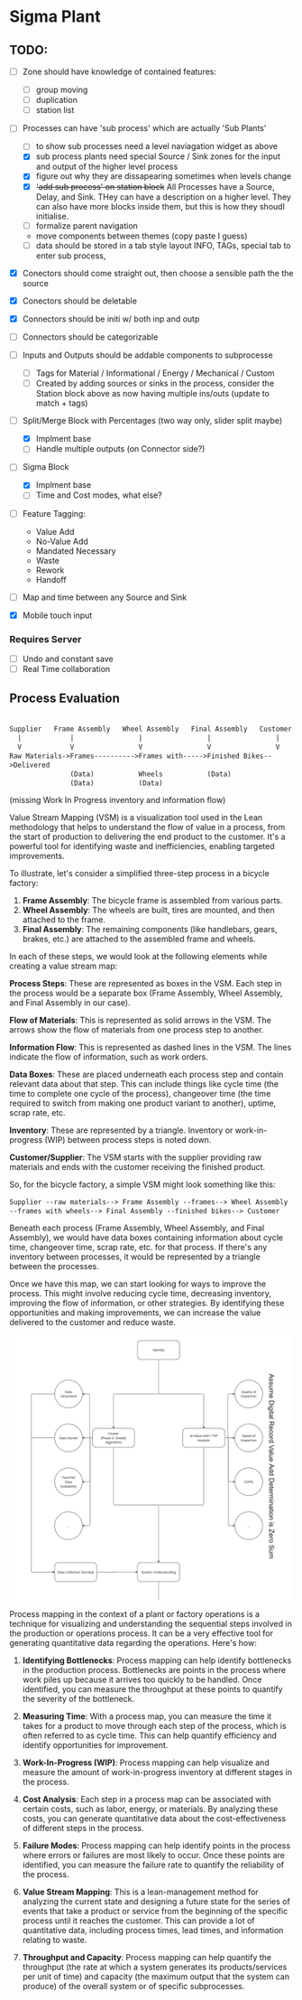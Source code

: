 # Sigma Plant

## TODO:

- [ ] Zone should have knowledge of contained features:

  - [ ] group moving
  - [ ] duplication
  - [ ] station list

- [ ] Processes can have 'sub process' which are actually 'Sub Plants'

  - [ ] to show sub processes need a level naviagation widget as above
  - [x] sub process plants need special Source / Sink zones for the input and output of the higher level process
  - [x] figure out why they are dissapearing sometimes when levels change
  - [x] ~~'add sub process' on station block~~ All Processes have a Source, Delay, and Sink. THey can have a description on a higher level. They can also have more blocks inside them, but this is how they shoudl initialise.
  - [ ] formalize parent navigation
  - move components between themes (copy paste I guess)
  - [ ] data should be stored in a tab style layout INFO, TAGs, special tab to enter sub process,

- [x] Conectors should come straight out, then choose a sensible path the the source
- [x] Conectors should be deletable
- [x] Connectors should be initi w/ both inp and outp
- [ ] Connectors should be categorizable

- [ ] Inputs and Outputs should be addable components to subprocesse

  - [ ] Tags for Material / Informational / Energy / Mechanical / Custom
  - [ ] Created by adding sources or sinks in the process, consider the Station block above as now having multiple ins/outs (update to match + tags)

- [ ] Split/Merge Block with Percentages (two way only, slider split maybe)

  - [x] Implment base
  - [ ] Handle multiple outputs (on Connector side?)

- [ ] Sigma Block

  - [x] Implment base
  - [ ] Time and Cost modes, what else?

- [ ] Feature Tagging:

  - Value Add
  - No-Value Add
  - Mandated Necessary
  - Waste
  - Rework
  - Handoff

- [ ] Map and time between any Source and Sink

- [x] Mobile touch input

### Requires Server

- [ ] Undo and constant save
- [ ] Real Time collaboration

## Process Evaluation

```

Supplier   Frame Assembly   Wheel Assembly   Final Assembly   Customer
  |            |                |                |                |
  V            V                V                V                V
Raw Materials->Frames---------->Frames with----->Finished Bikes-->Delivered
               (Data)           Wheels           (Data)
               (Data)           (Data)

```

(missing Work In Progress inventory and information flow)

Value Stream Mapping (VSM) is a visualization tool used in the Lean methodology that helps to understand the flow of value in a process, from the start of production to delivering the end product to the customer. It's a powerful tool for identifying waste and inefficiencies, enabling targeted improvements.

To illustrate, let's consider a simplified three-step process in a bicycle factory:

1. **Frame Assembly**: The bicycle frame is assembled from various parts.
2. **Wheel Assembly**: The wheels are built, tires are mounted, and then attached to the frame.
3. **Final Assembly**: The remaining components (like handlebars, gears, brakes, etc.) are attached to the assembled frame and wheels.

In each of these steps, we would look at the following elements while creating a value stream map:

**Process Steps**: These are represented as boxes in the VSM. Each step in the process would be a separate box (Frame Assembly, Wheel Assembly, and Final Assembly in our case).

**Flow of Materials**: This is represented as solid arrows in the VSM. The arrows show the flow of materials from one process step to another.

**Information Flow**: This is represented as dashed lines in the VSM. The lines indicate the flow of information, such as work orders.

**Data Boxes**: These are placed underneath each process step and contain relevant data about that step. This can include things like cycle time (the time to complete one cycle of the process), changeover time (the time required to switch from making one product variant to another), uptime, scrap rate, etc.

**Inventory**: These are represented by a triangle. Inventory or work-in-progress (WIP) between process steps is noted down.

**Customer/Supplier**: The VSM starts with the supplier providing raw materials and ends with the customer receiving the finished product.

So, for the bicycle factory, a simple VSM might look something like this:

```
Supplier --raw materials--> Frame Assembly --frames--> Wheel Assembly --frames with wheels--> Final Assembly --finished bikes--> Customer
```

Beneath each process (Frame Assembly, Wheel Assembly, and Final Assembly), we would have data boxes containing information about cycle time, changeover time, scrap rate, etc. for that process. If there's any inventory between processes, it would be represented by a triangle between the processes.

Once we have this map, we can start looking for ways to improve the process. This might involve reducing cycle time, decreasing inventory, improving the flow of information, or other strategies. By identifying these opportunities and making improvements, we can increase the value delivered to the customer and reduce waste.

![Something like this](assets/screenshot.png)

Process mapping in the context of a plant or factory operations is a technique for visualizing and understanding the sequential steps involved in the production or operations process. It can be a very effective tool for generating quantitative data regarding the operations. Here's how:

1. **Identifying Bottlenecks**: Process mapping can help identify bottlenecks in the production process. Bottlenecks are points in the process where work piles up because it arrives too quickly to be handled. Once identified, you can measure the throughput at these points to quantify the severity of the bottleneck.

2. **Measuring Time**: With a process map, you can measure the time it takes for a product to move through each step of the process, which is often referred to as cycle time. This can help quantify efficiency and identify opportunities for improvement.

3. **Work-In-Progress (WIP)**: Process mapping can help visualize and measure the amount of work-in-progress inventory at different stages in the process.

4. **Cost Analysis**: Each step in a process map can be associated with certain costs, such as labor, energy, or materials. By analyzing these costs, you can generate quantitative data about the cost-effectiveness of different steps in the process.

5. **Failure Modes**: Process mapping can help identify points in the process where errors or failures are most likely to occur. Once these points are identified, you can measure the failure rate to quantify the reliability of the process.

6. **Value Stream Mapping**: This is a lean-management method for analyzing the current state and designing a future state for the series of events that take a product or service from the beginning of the specific process until it reaches the customer. This can provide a lot of quantitative data, including process times, lead times, and information relating to waste.

7. **Throughput and Capacity**: Process mapping can help quantify the throughput (the rate at which a system generates its products/services per unit of time) and capacity (the maximum output that the system can produce) of the overall system or of specific subprocesses.
